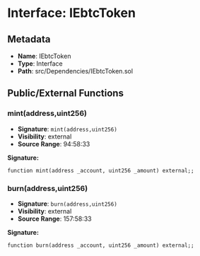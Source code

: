 # Interface: IEbtcToken

## Metadata

- **Name**: IEbtcToken
- **Type**: Interface
- **Path**: src/Dependencies/IEbtcToken.sol

## Public/External Functions

### mint(address,uint256)

- **Signature**: `mint(address,uint256)`
- **Visibility**: external
- **Source Range**: 94:58:33

**Signature:**
```solidity
function mint(address _account, uint256 _amount) external;;
```

### burn(address,uint256)

- **Signature**: `burn(address,uint256)`
- **Visibility**: external
- **Source Range**: 157:58:33

**Signature:**
```solidity
function burn(address _account, uint256 _amount) external;;
```
